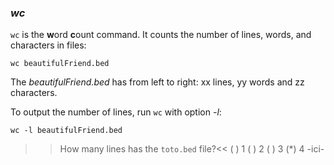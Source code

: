 ### *wc*

`wc` is the **w**ord **c**ount command. 
It counts the number of lines, words, and characters in files:

`wc beautifulFriend.bed`

The _beautifulFriend.bed_ has from left to right: xx lines, yy words and zz characters.

To output the number of lines, run `wc` with option _-l_:

`wc -l beautifulFriend.bed`

>>How many lines has the `toto.bed` file?<<
( ) 1
( ) 2
( ) 3
(*) 4 -ici-

